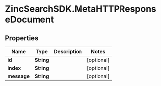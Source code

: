 # ZincSearchSDK.MetaHTTPResponseDocument

## Properties

Name | Type | Description | Notes
------------ | ------------- | ------------- | -------------
**id** | **String** |  | [optional] 
**index** | **String** |  | [optional] 
**message** | **String** |  | [optional] 


